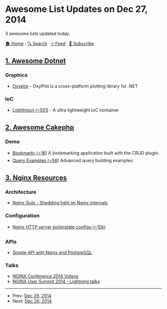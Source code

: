 # Awesome List Updates on Dec 27, 2014

3 awesome lists updated today.

[🏠 Home](/README.md) · [🔍 Search](https://test.trackawesomelist.com/search/) · [🔥 Feed](https://test.trackawesomelist.com/feed.xml) · [📮 Subscribe](https://trackawesomelist.us17.list-manage.com/subscribe?u=d2f0117aa829c83a63ec63c2f&id=36a103854c)



## [1. Awesome Dotnet](/content/quozd/awesome-dotnet/README.md)

### Graphics

*   [Oxyplot](https://github.com/oxyplot/) - OxyPlot is a cross-platform plotting library for .NET

### IoC

*   [LightInject (⭐551)](https://github.com/seesharper/LightInject) - A ultra lightweight IoC container

## [2. Awesome Cakephp](/content/FriendsOfCake/awesome-cakephp/README.md)

### Demo

*   [Bookmarkr (⭐16)](https://github.com/lorenzo/cakephp3-bookmarkr) A bookmarking application built with the CRUD plugin.
*   [Query Examples (⭐56)](https://github.com/lorenzo/cakephp3-examples) Advanced query building examples.

## [3. Nginx Resources](/content/fcambus/nginx-resources/README.md)

### Architecture

*   [Nginx Guts - Shedding light on Nginx internals](http://www.nginxguts.com/category/nginx/)

### Configuration

*   [Nginx HTTP server boilerplate configs (⭐10k)](https://github.com/h5bp/server-configs-nginx)

### APIs

*   [Simple API with Nginx and PostgreSQL](http://rny.io/nginx/postgresql/2013/07/26/simple-api-with-nginx-and-postgresql.html)

### Talks

*   [NGINX Conference 2014 Videos](https://www.youtube.com/playlist?list=PLGz_X9w9raXewvc6tjIGGFZ6DBKHEld3k)
*   [NGINX User Summit 2014 - Lightning talks](https://www.youtube.com/playlist?list=PLGz_X9w9raXfTnRnI6Xl0LMhAKoTVVZv8)

---

- Prev: [Dec 29, 2014](/content/2014/12/29/README.md)
- Next: [Dec 26, 2014](/content/2014/12/26/README.md)